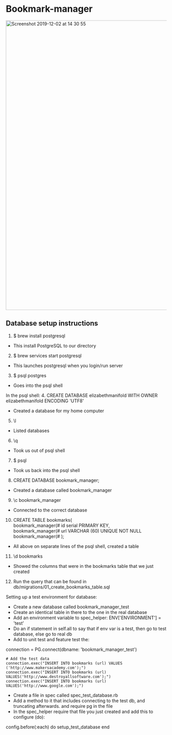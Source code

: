 # Bookmark-manager

<img width="904" alt="Screenshot 2019-12-02 at 14 30 55" src="https://user-images.githubusercontent.com/53044792/69967492-6bc5b300-1510-11ea-8867-2dc85adc18e1.png">


## Database setup instructions
1. $ brew install postgresql
- This install PostgreSQL to our directory

2. $ brew services start postgresql
- This launches postgresql when you login/run server

3. $ psql postgres
- Goes into the psql shell

In the psql shell:
4. CREATE DATABASE elizabethmanifold WITH OWNER elizabethmanifold ENCODING 'UTF8'
- Created a database for my home computer

5. \l
- Listed databases

6. \q
- Took us out of psql shell

7. $ psql
- Took us back into the psql shell

8. CREATE DATABASE bookmark_manager;
- Created a database called bookmark_manager

9. \c bookmark_manager
- Connected to the correct database

10. CREATE TABLE bookmarks(  
bookmark_manager(# id serial PRIMARY KEY,  
bookmark_manager(# url VARCHAR (60) UNIQUE NOT NULL  
bookmark_manager(# );  
- All above on separate lines of the psql shell, created a table

11. \d bookmarks
- Showed the columns that were in the bookmarks table that we just created

12. Run the query that can be found in db/migrations/01_create_bookmarks_table.sql


Setting up a test environment for database:
- Create a new database called bookmark_manager_test
- Create an identical table in there to the one in the real database
- Add an environment variable to spec_helper: ENV['ENVIRONMENT'] = 'test'
- Do an if statement in self.all to say that if env var is a test, then go to test database, else go to real db
- Add to unit test and feature test the:

connection = PG.connect(dbname: 'bookmark_manager_test')

    # Add the test data
    connection.exec("INSERT INTO bookmarks (url) VALUES ('http://www.makersacademy.com');")
    connection.exec("INSERT INTO bookmarks (url) VALUES('http://www.destroyallsoftware.com');")
    connection.exec("INSERT INTO bookmarks (url) VALUES('http://www.google.com');")

- Create a file in spec called spec_test_database.rb
- Add a method to it that includes connecting to the test db, and truncating afterwards. and require pg in the file
- In the spec_helper require that file you just created and add this to configure (do):

config.before(:each) do
    setup_test_database
  end
